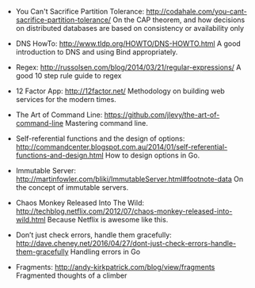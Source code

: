 - You Can't Sacrifice Partition Tolerance: http://codahale.com/you-cant-sacrifice-partition-tolerance/
On the CAP theorem, and how decisions on distributed databases are based on consistency or availability only

- DNS HowTo: http://www.tldp.org/HOWTO/DNS-HOWTO.html
A good introduction to DNS and using Bind appropriately.

- Regex: http://russolsen.com/blog/2014/03/21/regular-expressions/
A good 10 step rule guide to regex

- 12 Factor App: http://12factor.net/
Methodology on building web services for the modern times. 

- The Art of Command Line: https://github.com/jlevy/the-art-of-command-line
Mastering command line.

- Self-referential functions and the design of options: http://commandcenter.blogspot.com.au/2014/01/self-referential-functions-and-design.html
How to design options in Go.

- Immutable Server: http://martinfowler.com/bliki/ImmutableServer.html#footnote-data
On the concept of immutable servers.

- Chaos Monkey Released Into The Wild: http://techblog.netflix.com/2012/07/chaos-monkey-released-into-wild.html
Because Netflix is awesome like this.

- Don’t just check errors, handle them gracefully: http://dave.cheney.net/2016/04/27/dont-just-check-errors-handle-them-gracefully
Handling errors in Go

- Fragments: http://andy-kirkpatrick.com/blog/view/fragments
Fragmented thoughts of a climber
